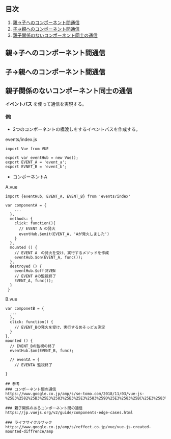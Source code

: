 ## 目次
1. [親→子へのコンポーネント間通信](#親子へのコンポーネント間通信)
2. [子→親へのコンポーネント間通信](#子親へのコンポーネント間通信)
3. [親子関係のないコンポーネント同士の通信](#親子関係のないコンポーネント同士の通信)

## 親→子へのコンポーネント間通信

## 子→親へのコンポーネント間通信

## 親子関係のないコンポーネント同士の通信
**イベントバス** を使って通信を実現する。

#### 例)
- 2つのコンポーネントの橋渡しをするイベントバスを作成する。

events/index.js
```
import Vue from VUE

export var eventHub = new Vue();
export EVENT_A = 'event_a';
export EVNET_B = 'event_b';
```

- コンポーネントA

A.vue
```
import {eventHub, EVENT_A, EVENT_B} from 'events/index'

var componentA = {
    ...
  }, 
  methods: {
    click: function(){
      // EVENT A の発火
      eventHub.$emit(EVENT_A, 'Aが発火しました')
    }
  },
  mounted () {
    // EVENT A　の発火を受け、実行するメソッドを作成
    eventHub.$on(EVENT_A, func());
  },
  destroyed () {
    eventHub.$off(EVEN
    // EVENT Aの監視終了
    EVENT_A, func());
  }
 }
```

B.vue
```
var componetB = {
  ...
  },
  click: function() {
    // EVENT_Bの発火を受け、実行するめそっどぉ測定
  }
},
mounted () {
  // EVENT_Bの監視の終了
  eventHub.$on(EVENT_B, func);
  
  // eventA = {
    // EVENTA 監視終了
  
}

## 参考
### コンポーネント間の通信
https://www.google.co.jp/amp/s/se-tomo.com/2018/11/03/vue-js-%25E3%2582%25B3%25E3%2583%25B3%25E3%2583%259D%25E3%2583%25BC%25E3%2583%258D%25E3%2583%25B3%25E3%2583%2588%25E9%2596%2593%25E3%2581%25AE%25E9%2580%259A%25E4%25BF%25A1/amp/

### 親子関係のあるコンポーネント間の通信
https://jp.vuejs.org/v2/guide/components-edge-cases.html

### ライフサイクルサック
https://www.google.co.jp/amp/s/reffect.co.jp/vue/vue-js-created-mounted-diffrence/amp
